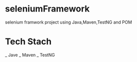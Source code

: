 # seleniumFramework
selenium framwork project using Java,Maven,TestNG and POM

# Tech Stach
_ Jave
_ Maven
_ TestNG
